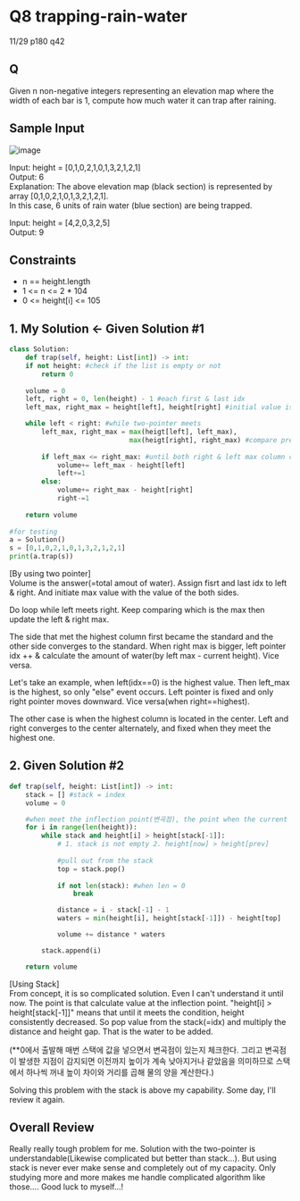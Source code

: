 # Q8 trapping-rain-water

11/29 p180 q42

## Q
Given n non-negative integers representing an elevation map where the width of each bar is 1, compute how much water it can trap after raining.

## Sample Input

![image](https://user-images.githubusercontent.com/68508521/143684629-f036202e-9a3e-4502-a52d-ee7cc7c2b37d.png)


Input: height = [0,1,0,2,1,0,1,3,2,1,2,1]  
Output: 6  
Explanation: The above elevation map (black section) is represented by array [0,1,0,2,1,0,1,3,2,1,2,1].  
In this case, 6 units of rain water (blue section) are being trapped. 

Input: height = [4,2,0,3,2,5]  
Output: 9

## Constraints
- n == height.length
- 1 <= n <= 2 * 104
- 0 <= height[i] <= 105

## 1. My Solution <- Given Solution #1
```py
class Solution:
    def trap(self, height: List[int]) -> int:
    if not height: #check if the list is empty or not
        return 0
    
    volume = 0
    left, right = 0, len(height) - 1 #each first & last idx
    left_max, right_max = height[left], height[right] #initial value is both edge(right & left).

    while left < right: #while two-pointer meets
        left_max, right_max = max(heigt[left], left_max),
                              max(heigt[right], right_max) #compare previous value against current value
        
        if left_max <= right_max: #until both right & left max column converges to the highest column
            volume+= left_max - height[left]
            left+=1
        else:
            volume+= right_max - height[right]
            right-=1
        
    return volume
   
#for testing
a = Solution()
s = [0,1,0,2,1,0,1,3,2,1,2,1]
print(a.trap(s))
```

[By using two pointer]  
Volume is the answer(=total amout of water). Assign fisrt and last idx to left & right. And initiate max value with the value of the both sides.  

Do loop while left meets right. Keep comparing which is the max then update the left & right max.  

The side that met the highest column first became the standard and the other side converges to the standard. When right max is bigger, left pointer idx ++ & calculate the amount of water(by left max - current height). Vice versa.  

Let's take an example, when left(idx==0) is the highest value. Then left_max is the highest, so only "else" event occurs. Left pointer is fixed and only right pointer moves downward. Vice versa(when right==highest).

The other case is when the highest column is located in the center. Left and right converges to the center alternately, and fixed when they meet the highest one.


## 2. Given Solution #2
```py
def trap(self, height: List[int]) -> int:
    stack = [] #stack = index
    volume = 0

    #when meet the inflection point(변곡점), the point when the current height is higher than the previous one. 
    for i in range(len(height)):
        while stack and height[i] > height[stack[-1]]:
            # 1. stack is not empty 2. height[now] > height[prev]
            
            #pull out from the stack
            top = stack.pop()
            
            if not len(stack): #when len = 0
                break

            distance = i - stack[-1] - 1
            waters = min(height[i], height[stack[-1]]) - height[top]

            volume += distance * waters

        stack.append(i)

    return volume
```

[Using Stack]  
From concept, it is so complicated solution. Even I can't understand it until now. The point is that calculate value at the inflection point. "height[i] > height[stack[-1]]" means that until it meets the condition, height consistently decreased. So pop value from the stack(=idx) and multiply the distance and height gap. That is the water to be added.  

(**0에서 출발해 매번 스택에 값을 넣으면서 변곡점이 있는지 체크한다. 그리고 변곡점이 발생한 지점이 감지되면 이전까지 높이가 계속 낮아지거나 같았음을 의미하므로 스택에서 하나씩 꺼내 높이 차이와 거리를 곱해 물의 양을 계산한다.)  

Solving this problem with the stack is above my capability. Some day, I'll review it again.

## Overall Review

Really really tough problem for me. Solution with the two-pointer is understandable(Likewise complicated but better than stack...). But using stack is never ever make sense and completely out of my capacity. Only studying more and more makes me handle complicated algorithm like those.... Good luck to myself...!



